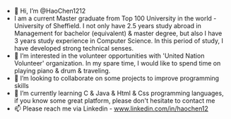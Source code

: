 - 👋 Hi, I’m @HaoChen1212
- I am a current Master graduate from Top 100 University in the world - University of Sheffield.
  I not only have 2.5 years study abroad in Management for bachelor (equivalent) & master degree,
  but also I have 3 years study experience in Computer Science. In this period of study, I have developed
  strong technical senses.
- 👀 I’m interested in the volunteer opportunities with 'United Nation Volunteer' organization.
      In my spare time, I would like to spend time on playing piano & drum & traveling.
- 💞️ I’m looking to collaborate on some projects to improve programming skills
- 🌱 I’m currently learning C & Java & Html & Css programming languages, if you know some great
      platform, please don't hesitate to contact me
- 📫 Please reach me via Linkedin - www.linkedin.com/in/haochen12


<!---
HaoChen1212/HaoChen1212 is a ✨ special ✨ repository because its `README.md` (this file) appears on your GitHub profile.
You can click the Preview link to take a look at your changes.
--->
